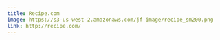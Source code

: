 ```yaml
---
title: Recipe.com
image: https://s3-us-west-2.amazonaws.com/jf-image/recipe_sm200.png
link: http://recipe.com/
---
```

